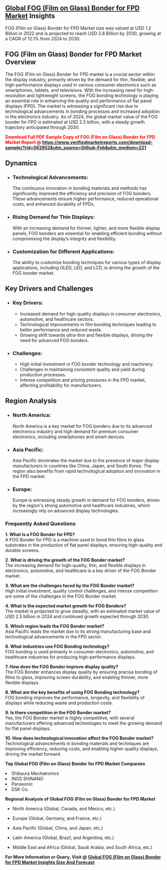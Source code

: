 <h2><a href="https://www.verifiedmarketreports.com/download-sample/?rid=562852&amp;utm_source=Github&amp;utm_medium=221" target="_blank">Global FOG (Film on Glass) Bonder for FPD Market</a> Insights</h2><p>FOG (Film on Glass) Bonder for FPD Market size was valued at USD 1.2 Billion in 2022 and is projected to reach USD 2.8 Billion by 2030, growing at a CAGR of 12.1% from 2024 to 2030.</p><p> <h2>FOG (Film on Glass) Bonder for FPD Market Overview</h2> <p>The FOG (Film on Glass) Bonder for FPD market is a crucial sector within the display industry, primarily driven by the demand for thin, flexible, and high-performance displays used in various consumer electronics such as smartphones, tablets, and televisions. With the increasing need for high-resolution and lightweight screens, the FOG bonding technology is playing an essential role in enhancing the quality and performance of flat panel displays (FPD). The market is witnessing a significant rise due to technological advancements in bonding processes and increased adoption in the electronics industry. As of 2024, the global market value of the FOG bonder for FPD is estimated at USD 2.5 billion, with a steady growth trajectory anticipated through 2030. </p> <p><b><p><span class=""><span style="color: #ff0000;"><strong>Download Full PDF Sample Copy of FOG (Film on Glass) Bonder for FPD Market Report</strong> @ </span><a href="https://www.verifiedmarketreports.com/download-sample/?rid=562852&amp;utm_source=Github-Feb&amp;utm_medium=221" target="_blank">https://www.verifiedmarketreports.com/download-sample/?rid=562852&amp;utm_source=Github-Feb&amp;utm_medium=221</a></span></p></b></p> <h2>Dynamics</h2> <ul> <li><h3>Technological Advancements:</h3> The continuous innovation in bonding materials and methods has significantly improved the efficiency and precision of FOG bonders. These advancements ensure higher performance, reduced operational costs, and enhanced durability of FPDs.</li> <li><h3>Rising Demand for Thin Displays:</h3> With an increasing demand for thinner, lighter, and more flexible display panels, FOG bonders are essential for enabling efficient bonding without compromising the display’s integrity and flexibility.</li> <li><h3>Customization for Different Applications:</h3> The ability to customize bonding techniques for various types of display applications, including OLED, LED, and LCD, is driving the growth of the FOG bonder market.</li> </ul> <h2>Key Drivers and Challenges</h2> <ul> <li><h3>Key Drivers:</h3> <ul> <li>Increased demand for high-quality displays in consumer electronics, automotive, and healthcare sectors.</li> <li>Technological improvements in film bonding techniques leading to better performance and reduced waste.</li> <li>Growing shift towards ultra-thin and flexible displays, driving the need for advanced FOG bonders.</li> </ul> </li> <li><h3>Challenges:</h3> <ul> <li>High initial investment in FOG bonder technology and machinery.</li> <li>Challenges in maintaining consistent quality and yield during production processes.</li> <li>Intense competition and pricing pressures in the FPD market, affecting profitability for manufacturers.</li> </ul> </li> </ul> <h2>Region Analysis</h2> <ul> <li><h3>North America:</h3> North America is a key market for FOG bonders due to its advanced electronics industry and high demand for premium consumer electronics, including smartphones and smart devices.</li> <li><h3>Asia Pacific:</h3> Asia Pacific dominates the market due to the presence of major display manufacturers in countries like China, Japan, and South Korea. The region also benefits from rapid technological adoption and innovation in the FPD market.</li> <li><h3>Europe:</h3> Europe is witnessing steady growth in demand for FOG bonders, driven by the region's strong automotive and healthcare industries, which increasingly rely on advanced display technologies.</li> </ul> <h3>Frequently Asked Questions</h3> <p><b>1. What is a FOG Bonder for FPD?</b><br> A FOG Bonder for FPD is a machine used to bond thin films to glass substrates in the production of flat panel displays, ensuring high-quality and durable screens.</p> <p><b>2. What is driving the growth of the FOG Bonder market?</b><br> The increasing demand for high-quality, thin, and flexible displays in electronics, automotive, and healthcare is a key driver of the FOG Bonder market.</p> <p><b>3. What are the challenges faced by the FOG Bonder market?</b><br> High initial investment, quality control challenges, and intense competition are some of the challenges in the FOG Bonder market.</p> <p><b>4. What is the expected market growth for FOG Bonders?</b><br> The market is projected to grow steadily, with an estimated market value of USD 2.5 billion in 2024 and continued growth expected through 2030.</p> <p><b>5. Which region leads the FOG Bonder market?</b><br> Asia Pacific leads the market due to its strong manufacturing base and technological advancements in the FPD sector.</p> <p><b>6. What industries use FOG Bonding technology?</b><br> FOG bonding is used primarily in consumer electronics, automotive, and healthcare industries for producing high-performance displays.</p> <p><b>7. How does the FOG Bonder improve display quality?</b><br> The FOG Bonder enhances display quality by ensuring precise bonding of films to glass, improving screen durability, and enabling thinner, more flexible displays.</p> <p><b>8. What are the key benefits of using FOG Bonding technology?</b><br> FOG bonding improves the performance, longevity, and flexibility of displays while reducing waste and production costs.</p> <p><b>9. Is there competition in the FOG Bonder market?</b><br> Yes, the FOG Bonder market is highly competitive, with several manufacturers offering advanced technologies to meet the growing demand for flat panel displays.</p> <p><b>10. How does technological innovation affect the FOG Bonder market?</b><br> Technological advancements in bonding materials and techniques are improving efficiency, reducing costs, and enabling higher-quality displays, driving the market forward.</p> </p><p><strong>Top Global FOG (Film on Glass) Bonder for FPD Market Companies</strong></p><div data-test-id=""><p><li>Shibaura Mechatronics</li><li> INGS SHINANO</li><li> Panasonic</li><li> DSK Co.</li></p><div><strong>Regional Analysis of&nbsp;Global FOG (Film on Glass) Bonder for FPD Market</strong></div><ul><li dir="ltr"><p dir="ltr">North America&nbsp;(Global, Canada, and Mexico, etc.)</p></li><li dir="ltr"><p dir="ltr">Europe (Global, Germany, and France, etc.)</p></li><li dir="ltr"><p dir="ltr">Asia Pacific&nbsp;(Global, China, and Japan, etc.)</p></li><li dir="ltr"><p dir="ltr">Latin America&nbsp;(Global, Brazil, and Argentina, etc.)</p></li><li dir="ltr">Middle East and Africa&nbsp;(Global, Saudi Arabia, and South Africa, etc.)</li></ul><p><strong>For More Information or Query, Visit @&nbsp;</strong><strong><a href="https://www.verifiedmarketreports.com/product/fog-film-on-glass-bonder-for-fpd-market/?utm_source=Github&amp;utm_medium=221" target="_blank">Global FOG (Film on Glass) Bonder for FPD Market Insights Size And Forecast</a></strong></p></div>
